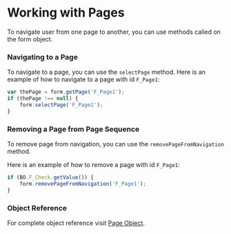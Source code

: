 # Working with Pages
To navigate user from one page to another, you can use methods called on the form object.

### Navigating to a Page

To navigate to a page, you can use the `selectPage` method. Here is an example of how to navigate to a page with id `F_Page1`:

```javascript
var thePage = form.getPage('F_Page1');
if (thePage !== null) {
    form.selectPage('F_Page1');
}
```

### Removing a Page from Page Sequence
To remove page from navigation, you can use the `removePageFromNavigation` method.

Here is an example of how to remove a page with id `F_Page1`:

```javascript
if (BO.F_Check.getValue()) {
    form.removePageFromNavigation('F_Page1');
}

```

### Object Reference
For complete object reference visit [Page Object](/object_reference/page).
